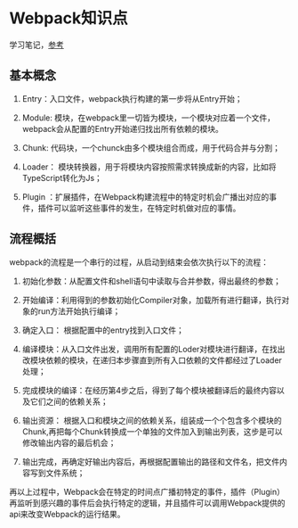 # Webpack知识点

学习笔记，[参考](https://segmentfault.com/a/1190000015088834)

## 基本概念

1. Entry：入口文件，webpack执行构建的第一步将从Entry开始；

2. Module: 模块，在webpack里一切皆为模块，一个模块对应着一个文件，webpack会从配置的Entry开始递归找出所有依赖的模块。

3. Chunk: 代码块，一个chunck由多个模块组合而成，用于代码合并与分割；

4. Loader： 模块转换器，用于将模块内容按照需求转换成新的内容，比如将TypeScript转化为Js；

5. Plugin ：扩展插件，在Webpack构建流程中的特定时机会广播出对应的事件，插件可以监听这些事件的发生，在特定时机做对应的事情。

## 流程概括

webpack的流程是一个串行的过程，从启动到结束会依次执行以下的流程：

1. 初始化参数：从配置文件和shell语句中读取与合并参数，得出最终的参数；

2. 开始编译：利用得到的参数初始化Compiler对象，加载所有进行翻译，执行对象的run方法开始执行编译；

3. 确定入口： 根据配置中的entry找到入口文件；

4. 编译模块：从入口文件出发，调用所有配置的Loder对模块进行翻译，在找出改模块依赖的模块，在递归本步骤直到所有入口依赖的文件都经过了Loader处理；

5. 完成模块的编译：在经历第4步之后，得到了每个模块被翻译后的最终内容以及它们之间的依赖关系；

6. 输出资源： 根据入口和模块之间的依赖关系，组装成一个个包含多个模块的Chunk,再把每个Chunk转换成一个单独的文件加入到输出列表，这步是可以修改输出内容的最后机会；

7. 输出完成，再确定好输出内容后，再根据配置输出的路径和文件名，把文件内容写到文件系统；

再以上过程中，Webpack会在特定的时间点广播初特定的事件，插件（Plugin）再监听到感兴趣的事件后会执行特定的逻辑，并且插件可以调用Webpack提供的api来改变Webpack的运行结果。
